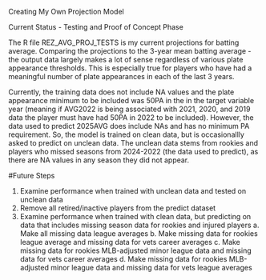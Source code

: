 Creating My Own Projection Model

Current Status - Testing and Proof of Concept Phase

The R file REZ_AVG_PROJ_TESTS is my current projections for batting average. Comparing the projections to the 3-year mean batting average - the output data largely makes a lot of sense regardless of various plate appearance thresholds. This is especially true for 
players who have had a meaningful number of plate appearances in each of the last 3 years. 

Currently, the training data does not include NA values and the plate appearance minimum to be included was 50PA in the in the target variable year (meaning if AVG2022 is being associated with 2021, 2020, and 2019 data the player must have had 50PA in 2022 
to be included). However, the data used to predict 2025AVG does include NAs and has no minimum PA requirement. So, the model is trained on clean data, but is occasionallly asked to predict on unclean data. The unclean data stems from rookies and players who
missed seasons from 2024-2022 (the data used to predict), as there are NA values in any season they did not appear. 


#Future Steps
1. Examine performance when trained with unclean data and tested on unclean data
2. Remove all retired/inactive players from the predict dataset
3. Examine performance when trained with clean data, but predicting on data that includes missing season data for rookies and injured players
a. Make all missing data league averages
b. Make missing data for rookies league average and missing data for vets career averages
c. Make missing data for rookies MLB-adjusted minor league data and missing data for vets career averages
d. Make missing data for rookies MLB-adjusted minor league data and missing data for vets league averages

